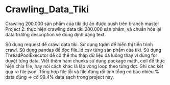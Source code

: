 # Crawling_Data_Tiki
Crawling 200.000 sản phẩm của tiki
dự án được push trên branch master
Project 2: thực hiện crawling data tiki 200.000 sản phẩm, và chuẩn hóa lại data trường description về đúng định dạng text.

Sử dụng request để crawl data tiki.
Sử dụng tqdm để hiển thị tiến trình crawl.
Sử dụng pandas để đọc file_id.csv từng sản phẩm của tiki.
Sử dụng ThreadPoolExecutor để có thể thu thập dữ liệu đa luông thay vì dùng for duyệt từng data.
Viết thêm hàm chunks sử dụng package math, ceil để thực hiện chia file, hay nói cách khác là lặp vòng loop theo từng đợt.
Ghi các kết quả ra file json.
Tổng hợp file lỗi và file đúng rồi tính tổng có bao nhiêu % data đúng => có 99.4% data sạch trong project này.
